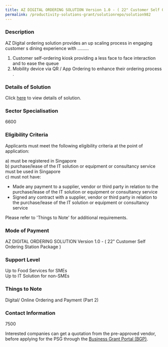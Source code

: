```yaml
---
title: AZ DIGITAL ORDERING SOLUTION Version 1.0 - ( 22" Customer Self Ordering Station Package )
permalink: /productivity-solutions-grant/solutionrepo/solution982
---
```


### Description

AZ Digital ordering solution provides an up scaling process in engaging customer s dining experience with .........
1) Customer self-ordering kiosk providing a less face to face interaction and to ease the queue 
2) Mobility device via QR / App Ordering to enhance their ordering process .

### Details of Solution

Click <a href='AZ DIGITAL PTE LTD' target='_blank' rel='noopener'>here</a> to view details of solution.

### Sector Specialisation

 6600 

### Eligibility Criteria

Applicants must meet the following eligibility criteria at the point of application:

a) must be registered in Singapore <br>
b) purchase/lease of the IT solution or equipment or consultancy service must be used in Singapore <br>
c) must not have:
- Made any payment to a supplier, vendor or third party in relation to the purchase/lease of the IT solution or equipment or consultancy service
- Signed any contract with a supplier, vendor or third party in relation to the purchase/lease of the IT solution or equipment or consultancy service

Please refer to 'Things to Note' for additional requirements.

### Mode of Payment
AZ DIGITAL ORDERING SOLUTION Version 1.0 - ( 22" Customer Self Ordering Station Package )

### Support Level
Up to Food Services for SMEs <br>
Up to IT Solution for non-SMEs

### Things to Note
Digital/ Online Ordering and Payment (Part 2)

### Contact Information
7500

Interested companies can get a quotation from the pre-approved vendor, before applying for the PSG through the <a target='_blank' rel='noopener' href='https://www.businessgrants.gov.sg/'>Business Grant Portal (BGP)</a>.
